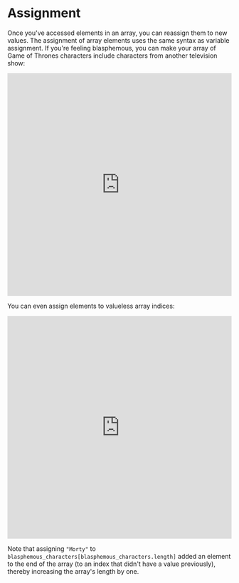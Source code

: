 # Assignment

Once you've accessed elements in an array, you can reassign them to new values.
The assignment of array elements uses the same syntax as variable assignment.
If you're feeling blasphemous, you can make your array of Game of Thrones characters
include characters from another television show:

<iframe frameborder="0" width="100%" height="500px" src="https://repl.it/@AppAcademy/CraftyWealthyPekingese?lite=true"></iframe>

You can even assign elements to valueless array indices:

<iframe frameborder="0" width="100%" height="500px" src="https://repl.it/@AppAcademy/InbornKindheartedHackee?lite=true"></iframe>

Note that assigning `"Morty"` to
`blasphemous_characters[blasphemous_characters.length]` added an element to the
end of the array (to an index that didn't have a value previously), thereby
increasing the array's length by one.
